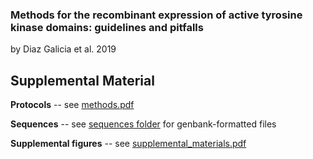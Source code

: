 ### Methods for the recombinant expression of active tyrosine kinase domains: guidelines and pitfalls

by Diaz Galicia et al. 2019

## Supplemental Material

**Protocols** -- see [methods.pdf](methods.pdf)

**Sequences** -- see [sequences folder](sequences) for genbank-formatted files

**Supplemental figures** -- see [supplemental_materials.pdf](supplemental_material.pdf)
